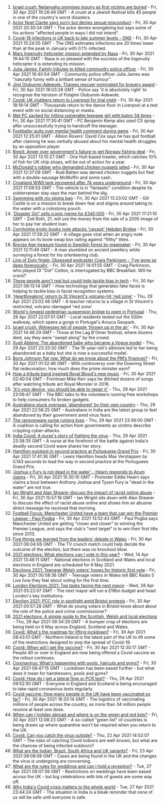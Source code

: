 1. [Israel crush: Netanyahu promises inquiry as first victims are buried](https://www.bbc.co.uk/news/world-middle-east-56943755) - Fri, 30 Apr 2021 19:28:49 GMT - A crush at a Jewish festival kills 45 people in one of the country's worst disasters.
2. [Actor Noel Clarke says sorry but denies sexual misconduct](https://www.bbc.co.uk/news/entertainment-arts-56948644) - Fri, 30 Apr 2021 20:30:34 GMT - The actor denies wrongdoing but says some of his actions "affected people in ways I did not intend".
3. [Covid-19 infections in UK back to late summer levels - ONS](https://www.bbc.co.uk/news/health-56945084) - Fri, 30 Apr 2021 15:24:55 GMT - The ONS estimates infections are 20 times lower than at the peak in January with 0.1% infected.
4. [Mars Ingenuity helicopter mission extended by Nasa](https://www.bbc.co.uk/news/science-environment-56951752) - Fri, 30 Apr 2021 19:44:15 GMT - Nasa is so pleased with the success of the Ingenuity helicopter it is extending its mission.
5. [Julia James: Family tributes to killed community police officer](https://www.bbc.co.uk/news/uk-england-kent-56947202) - Fri, 30 Apr 2021 16:40:54 GMT - Community police officer Julia James was "naturally funny with a brilliant sense of humour".
6. [Jimi Olubunmi-Adewole: Thames rescuer nominated for bravery award](https://www.bbc.co.uk/news/uk-england-london-56944120) - Fri, 30 Apr 2021 18:03:28 GMT - Police say 'it is absolutely right' to recognise the heroism of Folajimi Olubunmi-Adewole.
7. [Covid: UK clubbers return to Liverpool for trial night](https://www.bbc.co.uk/news/newsbeat-56943652) - Fri, 30 Apr 2021 18:19:14 GMT - Thousands return to the dance floor in Liverpool at a test event with no social distancing or masks.
8. [Met PC sacked for hitting vulnerable teenage girl with baton 34 times](https://www.bbc.co.uk/news/uk-england-london-56950484) - Fri, 30 Apr 2021 17:30:41 GMT - PC Benjamin Kemp also used CS spray after unsuccessfully trying to handcuff the teenager.
9. [Footballer quits over mental health comment during game](https://www.bbc.co.uk/sport/football/56940793) - Fri, 30 Apr 2021 12:25:01 GMT - Albion Rovers' David Cox says he has quit football after claiming he was verbally abused about his mental health struggles by an opposition player.
10. [Brexit: Anger over government's failure to get Norway fishing deal](https://www.bbc.co.uk/news/uk-politics-56940914) - Fri, 30 Apr 2021 13:15:27 GMT - One Hull-based trawler, which catches 10% of fish for UK chip shops, will be out of action for a year.
11. [McDonald's robber who demanded chicken nuggets jailed](https://www.bbc.co.uk/news/uk-england-bristol-56943732) - Fri, 30 Apr 2021 12:37:09 GMT - Rudi Batten was denied chicken nuggets but fled with a double-sausage McMuffin and some cash.
12. [Crowland WWII tank recovered after 74 years underground](https://www.bbc.co.uk/news/uk-england-lincolnshire-56944032) - Fri, 30 Apr 2021 17:09:53 GMT - The vehicle is in "fantastic" condition despite its subterranean stay says the man behind the dig.
13. [Swimming with my stoma bag](https://www.bbc.co.uk/news/uk-56936346) - Fri, 30 Apr 2021 13:23:02 GMT - Gill Castle is on a mission to break down fear and stigma around taking to the water with a colostomy pouch.
14. ['Disaster Girl' sells iconic meme for £340,000](https://www.bbc.co.uk/news/world-us-canada-56948514) - Fri, 30 Apr 2021 17:21:10 GMT - Zoë Roth, 21, will use the money from the sale of a 2005 image of her to pay her student loan.
15. [Cornholme erotic books note attacks 'cesspit' Hebden Bridge](https://www.bbc.co.uk/news/uk-england-leeds-56948184) - Fri, 30 Apr 2021 17:59:22 GMT - A village goes viral when an angry note appears on its book-swap box railing against "filthy" titles.
16. [Bronze Age treasure found in Swedish forest by mapmaker](https://www.bbc.co.uk/news/world-europe-56943432) - Fri, 30 Apr 2021 12:11:49 GMT - A man stumbled on ancient jewellery while surveying a forest for his orienteering club.
17. [Line of Duty finale: Obsessed podcaster Craig Parkinson - 'I've gone so deep forensically'](https://www.bbc.co.uk/news/entertainment-arts-56947269) - Fri, 30 Apr 2021 14:01:55 GMT - Craig Parkinson, who played DI "Dot" Cotton, is interrogated by BBC Breakfast. Will he crack?
18. [These people aren't real but could help tackle bias in tech](https://www.bbc.co.uk/news/stories-56895935) - Fri, 30 Apr 2021 08:13:14 GMT - How technology that generates fake faces is helping to tackle bias in facial recognition systems.
19. ['Heartbreaking' return to St Vincent's volcano-hit 'red zone'](https://www.bbc.co.uk/news/world-56934596) - Thu, 29 Apr 2021 23:02:46 GMT - A teacher returns to a village in St Vincent's restricted, volcano-damaged 'red zone'.
20. [World's longest pedestrian suspension bridge to open in Portugal](https://www.bbc.co.uk/news/world-europe-56938388) - Thu, 29 Apr 2021 22:07:01 GMT - Local residents tested out the 500m walkway, which spans a gorge in Portugal's Arouca Geopark.
21. [Israel crush: Witnesses tell of people 'thrown up in the air'](https://www.bbc.co.uk/news/world-middle-east-56940704) - Fri, 30 Apr 2021 14:46:29 GMT - Those at the Lag B'Omer festival, where dozens died, say they were "swept along" by the crowd.
22. [Xueli Abbing: The abandoned baby who became a Vogue model](https://www.bbc.co.uk/news/world-asia-china-56464881) - Thu, 29 Apr 2021 23:33:30 GMT - The 16-year-old's albinism led to her being abandoned as a baby but she is now a successful model.
23. [Boris Johnson flat row: What do we know about the PM’s finances?](https://www.bbc.co.uk/news/uk-politics-56928610) - Fri, 30 Apr 2021 01:32:46 GMT - With controversy over the Downing Street flat redecoration, how much does the prime minister earn?
24. [How a tribute band inspired Royal Blood's new music](https://www.bbc.co.uk/news/entertainment-arts-56920871) - Fri, 30 Apr 2021 02:40:04 GMT - Frontman Mike Kerr says he ditched dozens of songs after watching tribute act Royal Monster in 2018.
25. ['It's your device, you should be able to repair it'](https://www.bbc.co.uk/news/business-56799069) - Thu, 29 Apr 2021 23:06:47 GMT - The BBC talks to the volunteers running free workshops to help consumers fix broken gadgets.
26. [Australians stuck overseas 'abandoned' by their own country](https://www.bbc.co.uk/news/world-australia-56924188) - Thu, 29 Apr 2021 22:58:25 GMT - Australians in India are the latest group to feel abandoned by their government amid virus fears.
27. [The ransomware surge ruining lives](https://www.bbc.co.uk/news/technology-56933733) - Thu, 29 Apr 2021 23:36:00 GMT - A coalition is calling for action from governments as victims describe crippling cyber-attacks.
28. [India Covid: A nurse's story of fighting the virus](https://www.bbc.co.uk/news/world-asia-india-56926119) - Thu, 29 Apr 2021 23:38:35 GMT - A nurse at the forefront of the battle against India's deadly second Covid wave shares her story.
29. [Hamilton quickest in second practice at Portuguese Grand Prix](https://www.bbc.co.uk/sport/formula1/56945679) - Fri, 30 Apr 2021 17:41:36 GMT - Lewis Hamilton heads Max Verstappen by 0.143 seconds to lead the way in second practice at the Portuguese Grand Prix.
30. ['Joshua v Fury is not dead in the water' - Hearn responds to Arum claims](https://www.bbc.co.uk/sport/boxing/56942524) - Fri, 30 Apr 2021 15:30:10 GMT - Promoter Eddie Hearn says claims a bout between Anthony Joshua and Tyson Fury is "dead in the water" are not true.
31. [Ian Wright and Alan Shearer discuss the impact of racist online abuse](https://www.bbc.co.uk/sport/av/football/56949358) - Fri, 30 Apr 2021 15:57:18 GMT - Ian Wright sits down with Alan Shearer to discuss the effect of racist abuse online and shows him an abusive direct message he received that morning.
32. [Football Focus: Manchester United have a team that can win the Premier League - Paul Pogba](https://www.bbc.co.uk/sport/av/football/56947819) - Fri, 30 Apr 2021 13:52:43 GMT - Paul Pogba says Manchester United are getting "closer and closer" to winning the Premier League, and says the club's "next target" is to win their first title since 2013.
33. [Five things we learned from the leaders' debate in Wales](https://www.bbc.co.uk/news/uk-wales-politics-56937381) - Fri, 30 Apr 2021 06:04:06 GMT - The TV crunch match could help decide the outcome of the election, but there was no knockout blow.
34. [2021 elections: What elections can I vote in this year?](https://www.bbc.co.uk/news/56129210) - Wed, 14 Apr 2021 13:46:11 GMT - National elections in Scotland and Wales and local elections in England are scheduled for 6 May 2021.
35. [Elections 2021: Teenage Welsh voters' hopes for historic first vote](https://www.bbc.co.uk/news/uk-politics-56908323) - Fri, 30 Apr 2021 00:58:36 GMT - Teenage voters in Wales tell BBC Radio 5 Live how they feel about voting for the first time.
36. [London Elections 2021: Top tasks facing the next mayor](https://www.bbc.co.uk/news/uk-england-london-56748541) - Wed, 28 Apr 2021 05:22:07 GMT - The next mayor will run a £19bn budget and head London's key institutions.
37. [Election 2021: PCC role in spotlight amid Bristol protests](https://www.bbc.co.uk/news/uk-england-bristol-56833152) - Fri, 30 Apr 2021 00:57:28 GMT - What do young voters in Bristol know about about the role of the police and crime commissioner?
38. [2021 elections: A simple guide to the Scottish, Welsh and local elections](https://www.bbc.co.uk/news/uk-politics-56286643) - Thu, 29 Apr 2021 09:34:29 GMT - A bumper crop of elections are being held on 6 May across England, Scotland and Wales.
39. [Covid: What's the roadmap for lifting lockdown?](https://www.bbc.co.uk/news/explainers-52530518) - Fri, 30 Apr 2021 08:43:01 GMT - Northern Ireland is the latest part of the UK to lift some of the restrictions designed to stop the spread of Covid-19.
40. [Covid: When will I get the vaccine?](https://www.bbc.co.uk/news/health-55045639) - Fri, 30 Apr 2021 12:30:17 GMT - People 40 or over in England are now being offered a Covid vaccine as the rollout continues.
41. [Coronavirus: What's happening with pools, haircuts and gyms?](https://www.bbc.co.uk/news/explainers-53349989) - Fri, 30 Apr 2021 08:47:15 GMT - Lockdown has been eased further - but what does it mean for hairdressers, pools and gyms?
42. [Covid: How do I get a lateral flow or PCR test?](https://www.bbc.co.uk/news/health-51943612) - Thu, 29 Apr 2021 09:52:50 GMT - Everyone in England and Scotland is being encouraged to take rapid coronavirus tests regularly.
43. [Covid vaccine: How many people in the UK have been vaccinated so far?](https://www.bbc.co.uk/news/health-55274833) - Fri, 30 Apr 2021 16:33:14 GMT - The logistics of vaccinating millions of people across the country, as more than 34 million people receive at least one dose.
44. [When can I holiday abroad and where is on the green and red lists?](https://www.bbc.co.uk/news/explainers-52544307) - Fri, 30 Apr 2021 12:08:23 GMT - A so-called "green list" of countries is being drawn up where quarantine won't be required when you return to the UK.
45. [Covid: Can you catch the virus outside?](https://www.bbc.co.uk/news/explainers-55680305) - Thu, 22 Apr 2021 14:52:07 GMT - The risks of catching Covid indoors are well-known, but what are the chances of being infected outdoors?
46. [What are the Indian, Brazil, South Africa and UK variants?](https://www.bbc.co.uk/news/health-55659820) - Fri, 23 Apr 2021 08:08:08 GMT - Cases are being found in the UK and the changes the virus is undergoing are concerning.
47. [What are the rules for weddings and can I hold a reception?](https://www.bbc.co.uk/news/explainers-52811509) - Tue, 27 Apr 2021 08:07:39 GMT - Restrictions on weddings have been eased across the UK - but big celebrations with lots of guests are some way off.
48. [Why India's Covid crisis matters to the whole world](https://www.bbc.co.uk/news/world-asia-india-56907007) - Tue, 27 Apr 2021 23:44:24 GMT - The situation in India is a bleak reminder that none of us will be safe until everyone is safe.
